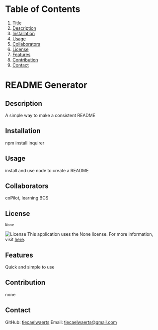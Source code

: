 
  # Table of Contents
  1. [Title](#title)
  2. [Description](#description)
  3. [Installation](#installation)
  4. [Usage](#usage)
  5. [Collaborators](#collaborators)
  6. [License](#license)
  7. [Features](#features)
  8. [Contribution](#contribution)
  9. [Contact](#contact)
  
  
  # README Generator

  ## Description
A simple way to make a consistent README

## Installation 
npm install inquirer

## Usage
install and use node to create a README

## Collaborators 
coPilot, learning BCS

## License 
    None
![License](https://img.shields.io/badge/license-None-blue.svg)
This application uses the None license. For more information, visit [here](https://choosealicense.com/licenses/none).

## Features
Quick and simple to use

## Contribution
none

## Contact
GitHub: [tiecaelwaerts](https://github.com/tiecaelwaerts)
Email: tiecaelwaerts@gmail.com
